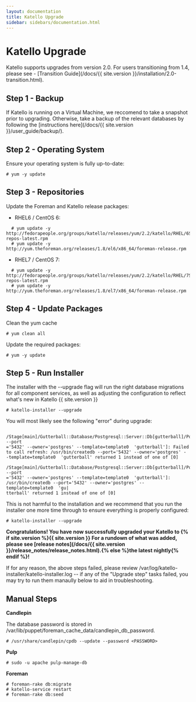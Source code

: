```yaml
---
layout: documentation
title: Katello Upgrade
sidebar: sidebars/documentation.html
---
```


# Katello Upgrade

Katello supports upgrades from version 2.0.  For users transitioning from 1.4, please see - [Transition Guide](/docs/{{ site.version }}/installation/2.0-transition.html).

## Step 1 - Backup

If Katello is running on a Virtual Machine, we reccomend to take a snapshot prior to upgrading. Otherwise, take a backup of the relevant databases by following the [instructions here](/docs/{{ site.version }}/user_guide/backup/).

## Step 2 - Operating System

Ensure your operating system is fully up-to-date:

```
# yum -y update
```

## Step 3 - Repositories

Update the Foreman and Katello release packages:

  * RHEL6 / CentOS 6:

```
  # yum update -y http://fedorapeople.org/groups/katello/releases/yum/2.2/katello/RHEL/6Server/x86_64/katello-repos-latest.rpm
  # yum update -y http://yum.theforeman.org/releases/1.8/el6/x86_64/foreman-release.rpm
```

  * RHEL7 / CentOS 7:

```
  # yum update -y http://fedorapeople.org/groups/katello/releases/yum/2.2/katello/RHEL/7Server/x86_64/katello-repos-latest.rpm
  # yum update -y http://yum.theforeman.org/releases/1.8/el7/x86_64/foreman-release.rpm
```

## Step 4 - Update Packages

Clean the yum cache

```
# yum clean all
```

Update the required packages:

```
# yum -y update
```

## Step 5 - Run Installer

The installer with the --upgrade flag will run the right database migrations for all component services, as well as adjusting the configuration to reflect what's new in Katello {{ site.version }}

```
# katello-installer --upgrade
```

You will most likely see the following "error" during upgrade:

```
 /Stage[main]/Gutterball::Database/Postgresql::Server::Db[gutterball]/Postgresql::Server::Database[gutterball]/Exec[/usr/bin/createdb --port
='5432' --owner='postgres' --template=template0  'gutterball']: Failed to call refresh: /usr/bin/createdb --port='5432' --owner='postgres' -
-template=template0  'gutterball' returned 1 instead of one of [0]                                                                          
 /Stage[main]/Gutterball::Database/Postgresql::Server::Db[gutterball]/Postgresql::Server::Database[gutterball]/Exec[/usr/bin/createdb --port
='5432' --owner='postgres' --template=template0  'gutterball']: /usr/bin/createdb --port='5432' --owner='postgres' --template=template0  'gu|
tterball' returned 1 instead of one of [0] 
```

This is not harmful to the installation and we recommend that you run the installer one more time through to ensure everything is properly configured:

```
# katello-installer --upgrade
```

**Congratulations! You have now successfully upgraded your Katello to {% if site.version %}{{ site.version }} For a rundown of what was added, please see [release notes](/docs/{{ site.version }}/release_notes/release_notes.html).{% else %}the latest nightly{% endif %}!**


If for any reason, the above steps failed, please review /var/log/katello-installer/katello-installer.log -- if any of the "Upgrade step" tasks failed, you may try to run them manaully below to aid in troubleshooting.

## Manual Steps

**Candlepin**

The database password is stored in /var/lib/puppet/foreman_cache_data/candlepin_db_password.

```
# /usr/share/candlepin/cpdb --update --password <PASSWORD>
```

**Pulp**

```
# sudo -u apache pulp-manage-db
```

**Foreman**

```
# foreman-rake db:migrate
# katello-service restart
# foreman-rake db:seed
```
